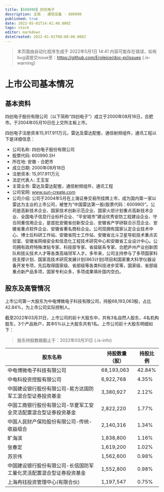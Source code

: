 ```yaml
---
title: [600990] 四创电子
description: 主板 - 通信设备 - 600990
published: true
date: 2022-05-01T14:41:48.000Z
tags: stock
editor: markdown
dateCreated: 2022-01-01T00:00:00.000Z
---
```


> 本页面由自动化程序生成于 2022年5月1日 14:41
> 内容可能存在错误，如有bug请提交issue至：https://github.com/Eroleice/doc-pi/issues
{.is-warning}

# 上市公司基本情况

## 基本资料

四创电子股份有限公司（以下简称“四创电子”）成立于2000年08月18日，合肥市。于2004年05月10日在上交所主板上市。

四创电子注册资本15,917.911万元，雷达及雷达配套，通信射频组件，通讯工程以下是详细信息：

- 公司名称: 四创电子股份有限公司
- 股票代码: 600990.SH
- 所在地: 安徽 - 合肥市
- 成立日期: 2000年08月18日
- 注册资本: 15,917.911万元
- 法定代表人: 王玉宝
- 主营业务: 雷达及雷达配套，通信射频组件，通讯工程
- 公司官网: www.sun-create.com
- 公司介绍: 公司于2004年5月在上海证券交易所挂牌上市，成为国内第一家以雷达为主业的上市公司，被誉为“中国雷达第一股(股票代码：600990)”。公司是高新技术企业、国家技术创新示范企业、国家火炬计划重点高新技术企业、全国电子信息行业标杆企业、“平安城市”建设优秀安防工程建设企业、守合同重信用企业，是首批安徽省创新型企业、安徽省产学研联合示范企业、安徽省重点软件企业、安徽省著名商标企业。公司现拥有国家认定企业技术中心、博士后科研工作站、安徽省院士工作站、安徽省北斗卫星导航技术重点实验室、安徽省网络安全和信息化工程技术研究中心和安徽省工业设计中心。公司拥有政府特殊津贴专家、科技部专家、省级联系专家、合肥庐州产业创新团队和拔尖技术人才等各类高端领军人才。多年来，公司主持参与了多项国家科技支撑计划、国家高技术研究发展计划(863计划)项目和国家重大科学仪器设备开发专项，先后取得国家级、省部级等各类科技进步奖等，国家级、省部级重点新产品多项，国家专利众多，多项成果填补国内空白。


## 股东及高管情况

上市公司第一大股东为中电博微电子科技有限公司，持股68,193,063股，占比42.84%，为上市公司实际控制人。

截至2022年03月31日，上市公司的前十大股东中，共有3名自然人股东，4名机构股东，3个产品账户，其中5%以上大股东共有1名。上市公司前十大股东明细如下：

> 股东持股数据截止于：2022年03月31日
{.is-info}

| 股东名称 | 持股数量（股） | 持股比例 |
| --- | --- | --- |
| 中电博微电子科技有限公司 | 68,193,063 | 42.84% |
| 中电科投资控股有限公司 | 6,922,768 | 4.35% |
| 中国建设银行股份有限公司-易方达国防军工混合型证券投资基金 | 3,380,927 | 2.12% |
| 中国工商银行股份有限公司-华夏军工安全灵活配置混合型证券投资基金 | 2,822,220 | 1.77% |
| 中国人民财产保险股份有限公司-传统-收益组合 | 2,140,316 | 1.34% |
| 旷海滨 | 1,838,800 | 1.16% |
| 张春定 | 1,619,200 | 1.02% |
| 苏宗伟 | 1,562,600 | 0.98% |
| 中国建设银行股份有限公司-长信国防军工量化灵活配置混合型证券投资基金 | 1,552,800 | 0.98% |
| 上海冉钰投资管理中心(有限合伙) | 1,197,547 | 0.75% |




